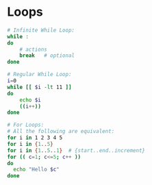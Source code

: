 # Loops

```bash
# Infinite While Loop:
while :
do
	# actions
	break	# optional
done
```

```bash
# Regular While Loop:
i=0
while [[ $i -lt 11 ]]
do
	echo $i
	((i++))
done
```

```bash
# For Loops:
# All the following are equivalent:
for i in 1 2 3 4 5
for i in {1..5}
for i in {1..5..1}	# {start..end..increment}
for (( c=1; c<=5; c++ ))
do  
  echo "Hello $c"
done
```

```bash

```